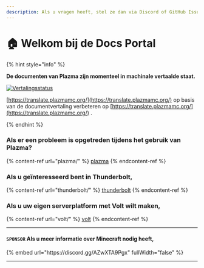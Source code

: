 ```yaml
---
description: Als u vragen heeft, stel ze dan via Discord of GitHub Issues.
---
```


# 🏠 Welkom bij de Docs Portal

{% hint style="info" %}

**De documenten van Plazma zijn momenteel in machinale vertaalde staat.**

[![Vertalingsstatus](https://badge.plazmamc.org/internal/crowdin)](https://translate.plazmamc.org/)

[https://translate.plazmamc.org/](https://translate.plazmamc.org/) op basis van de documentvertaling verbeteren op [https://translate.plazmamc.org/](https://translate.plazmamc.org/) .

{% endhint %}

### Als er een probleem is opgetreden tijdens het gebruik van Plazma?

{% content-ref url="plazma/" %}
[plazma](plazma/)
{% endcontent-ref %}

### Als u geïnteresseerd bent in Thunderbolt,

{% content-ref url="thunderbolt/" %}
[thunderbolt](thunderbolt/)
{% endcontent-ref %}

### Als u uw eigen serverplatform met Volt wilt maken,

{% content-ref url="volt/" %}
[volt](volt/)
{% endcontent-ref %}

***

#### `SPONSOR` Als u meer informatie over Minecraft nodig heeft, <a href="#etc-1" id="etc-1"></a>

{% embed url="https\://discord.gg/AZwXTA9Pgx" fullWidth="false" %}

***
